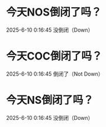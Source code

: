 # 今天NOS倒闭了吗？

2025-6-10 0:16:45 没倒闭（Down）

# 今天COC倒闭了吗？

2025-6-10 0:16:45 倒闭了（Not Down）

# 今天NS倒闭了吗？

2025-6-10 0:16:45 没倒闭（Down）

